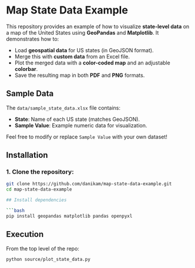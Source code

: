 # Map State Data Example

This repository provides an example of how to visualize **state-level data** on a map of the United States using **GeoPandas** and **Matplotlib**. It demonstrates how to:
- Load **geospatial data** for US states (in GeoJSON format).
- Merge this with **custom data** from an Excel file.
- Plot the merged data with a **color-coded map** and an adjustable **colorbar**.
- Save the resulting map in both **PDF** and **PNG** formats.

## Sample Data

The `data/sample_state_data.xlsx` file contains:
- **State**: Name of each US state (matches GeoJSON).
- **Sample Value**: Example numeric data for visualization.

Feel free to modify or replace `Sample Value` with your own dataset!

## Installation

### 1. Clone the repository:

```bash
git clone https://github.com/danikam/map-state-data-example.git
cd map-state-data-example

## Install dependencies

```bash
pip install geopandas matplotlib pandas openpyxl
```

## Execution

From the top level of the repo:

```bash
python source/plot_state_data.py
```
